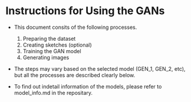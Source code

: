 # Instructions for Using the GANs 
* This document consits of the following processes.
	1. Preparing the dataset
	2. Creating sketches (optional)
	3. Training the GAN model
	4. Generating images

* The steps may vary based on the selected model (GEN_1, GEN_2, etc), but all the processes are described clearly below.

* To find out indetail information of the models, please refer to model_info.md in the repositary.